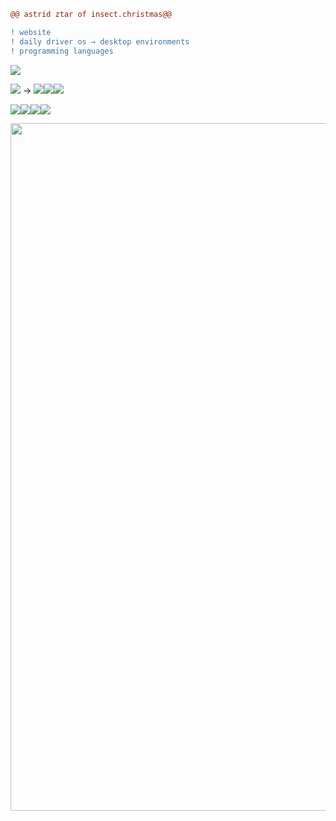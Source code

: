```diff
@@ astrid ztar of insect.christmas@@

! website
! daily driver os → desktop environments
! programming languages
```
<ul style="list-style: none; padding-left:0"><a href="https://insect.christmas"><img src="https://img.shields.io/badge/insect.christmas-c0ff00?style=for-the-badge&logoColor=white"></a></ul>

<ul style="list-style: none; padding-left:0"><img src="https://img.shields.io/badge/Debian (GNU/Linux)-dc3232?style=for-the-badge&logo=debian&logoColor=white">
→ <img src="https://img.shields.io/badge/KDE%20Plasma-ff5bdb?style=for-the-badge&logo=KDE&logoColor=white"><img src="https://img.shields.io/badge/XFCE-ff5b81?style=for-the-badge&logo=xfce&logoColor=white"><img src="https://img.shields.io/badge/CLI-ff905b?style=for-the-badge&logo=debian&logoColor=white"></ul>

<ul style="list-style: none; padding-left:0"><img src="https://img.shields.io/badge/HTML-5fdb1e?style=for-the-badge&logo=html5&logoColor=white"><img src="https://img.shields.io/badge/CSS-239120?style=for-the-badge&logo=css3&logoColor=white"><img src="https://img.shields.io/badge/javascript-dc4e32?style=for-the-badge&logo=javascript&logoColor=white"><img src="https://img.shields.io/badge/python-3284dc?style=for-the-badge&logo=python&logoColor=white"></ul>

<img src="https://yt3.googleusercontent.com/5ET7oAiu-voY8RQpZ-D9dQ0LMnSIBbp9tKt4XPbEUEPLO0j9RWUQIKVahkJSqDyM1cBgntDD1w=w1060-fcrop64=1,00005a57ffffa5a8-k-c0xffffffff-no-nd-rj" width="1100">
